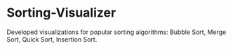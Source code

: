 # Sorting-Visualizer
 Developed visualizations for popular sorting algorithms: Bubble Sort, Merge  Sort, Quick Sort, Insertion Sort.
